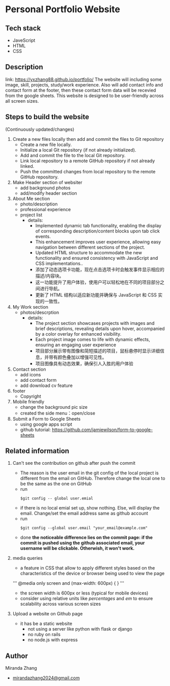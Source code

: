 # Personal Portfolio Website

## Tech stack

- JaveScript
- HTML
- CSS

## Description

link: https://yxzhang88.github.io/portfolio/
The website will including some image, skill, projects, study/work experience.
Also will add contact info and contact form at the footer, then these contact form data will be recevied from the google sheets.
This website is designed to be user-friendly across all screen sizes.

## Steps to build the website

(Continuously updated/changes)

1. Create a new files locally then add and commit the files to Git repository
   - Create a new file locally.
   - Initialize a local Git repository (if not already initialized).
   - Add and commit the file to the local Git repository.
   - Link local repository to a remote GitHub repository if not already linked.
   - Push the committed changes from local repository to the remote GitHub repository.
2. Make Header section of websiter
   - add background photos
   - add/modify header section
3. About Me section
   - photo/description
   - professional experience
   - project list
     - details:
       - Implemented dynamic tab functionality, enabling the display of corresponding description/content blocks upon tab click events.
       - This enhancement improves user experience, allowing easy navigation between different sections of the project.
       - Updated HTML structure to accommodate the new functionality and ensured consistency with JavaScript and CSS implementations..
       - 添加了动态选项卡功能，现在点击选项卡时会触发事件显示相应的描述/内容块。
       - 这一功能提升了用户体验，使用户可以轻松地在不同的项目部分之间进行导航。
       - 更新了 HTML 结构以适应新功能并确保与 JavaScript 和 CSS 实现的一致性。
4. My Work section
   - photos/descrption
     - details:
       - The project section showcases projects with images and brief descriptions, revealing details upon hover, accompanied by a color overlay for enhanced visibility.
       - Each project image comes to life with dynamic effects, ensuring an engaging user experience
       - 项目部分展示带有图像和简短描述的项目，鼠标悬停时显示详细信息，并带有颜色叠加以增强可见性。
       - 项目图像具有动态效果，确保引人入胜的用户体验
5. Contact section
   - add icons
   - add contact form
   - add download cv feature
6. footer
   - Copyright
7. Mobile friendly
   - change the background pic size
   - created the side menu：open/close
8. Submit a Form to Google Sheets
   - using google apps script
   - github tutorial: https://github.com/jamiewilson/form-to-google-sheets

## Related information

1. Can't see the contribution on github after push the commit

   - The reason is the user email in the git config of the local project is different from the email on GitHub. Therefore change the local one to be the same as the one on GitHub
   - run
     ```
     $git config -- global user.emial
     ```
   - if there is no local emial set up, show nothing. Else, will display the email. Change/set the email address same as github account
   - run
     ```
     $git config --global user.email "your_email@example.com"
     ```
   - done
     **the noticeable difference lies on the commit page: if the commit is pushed using the github associated email, your username will be clickable. Otherwish, it won't work.**

2. media queries

   - a feature in CSS that allow to apply different styles based on the characteristics of the device or browser being used to view the page

   '''
   @media only screen and (max-width: 600px) { }
   '''

   - the screen width is 600px or less (typical for mobile devices)
   - consider using relative units like _percentages_ and _em_ to ensure scalability across various screen sizes

3. Upload a website on Github page
   - it has be a static website
     - not using a server like python with flask or django
     - no ruby on rails
     - no node.js with express

## Author

Miranda Zhang

- mirandazhang2024@gmail.com
